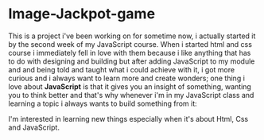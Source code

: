 # Image-Jackpot-game

This is a project i've been working on for sometime now, i actually started it by the second week of my JavaScript course. When i started html and css course i immediately fell in love with them because i like anything that has to do with designing and building but after adding JavaScript to my module and and being told and taught what i could achieve with it, i got more curious and i always want to learn more and create wonders; one thing i love about __JavaScript__ is that it gives you an insight of something, wanting you to think better and that's why whenever i'm in my JavaScript class and learning a topic i always wants to build something from it:

I'm interested in learning new things especially when it's about Html, Css and JavaScript.
